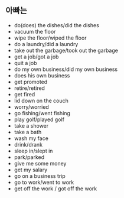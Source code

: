 ## 아빠는
- do(does) the dishes/did the dishes
- vacuum the floor
- wipe the floor/wiped the floor
- do a laundry/did a laundry
- take out the garbage/took out the garbage
- get a job/got a job
- quit a job
- do my own business/did my own business
- does his own business
- get promoted
- retire/retired
- get fired
- lid down on the couch
- worry/worried
- go fishing/went fishing
- play golf/played golf
- take a shower
- take a bath
- wash my face
- drink/drank
- sleep in/slept in
- park/parked
- give me some money
- get my salary
- go on a business trip
- go to work/went to work
- get off the work / got off the work
